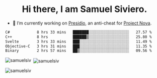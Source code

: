 <h1 align="center">Hi there, I am Samuel Siviero.</h1>

- 🔭 I’m currently working on [Presidio](https://presidio.ac), an anti-cheat for [Project Nova](https://discord.gg/novafn).

<!--START_SECTION:waka-->

```txt
C#            8 hrs 33 mins   ███████░░░░░░░░░░░░░░░░░░   27.57 %
C++           8 hrs           ██████▒░░░░░░░░░░░░░░░░░░   25.80 %
Svelte        3 hrs 33 mins   ███░░░░░░░░░░░░░░░░░░░░░░   11.49 %
Objective-C   3 hrs 31 mins   ███░░░░░░░░░░░░░░░░░░░░░░   11.35 %
Binary        2 hrs 57 mins   ██▒░░░░░░░░░░░░░░░░░░░░░░   09.56 %
```

<!--END_SECTION:waka-->

<p><img align="left" src="https://github-readme-stats.vercel.app/api/top-langs?username=samuelsiv&show_icons=true&locale=en&layout=compact&theme=radical" alt="samuelsiv" /></p>

<p>&nbsp;<img align="center" src="https://github-readme-stats.vercel.app/api?username=samuelsiv&show_icons=true&locale=en&theme=radical" alt="samuelsiv" /></p>
<p align="left"> <img src="https://komarev.com/ghpvc/?username=samuelsiv&label=Profile%20views&color=0e75b6&style=flat" alt="samuelsiv" /> </p>
